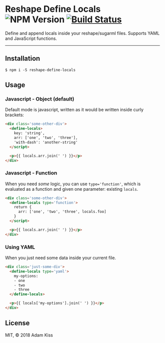 # Reshape Define Locals ![NPM Version][version_badge] [![Build Status][build_badge]][build_link]

Define and append locals inside your reshape/sugarml files. Supports YAML and JavaScript functions.


---

## Installation

```
$ npm i -S reshape-define-locals
```

## Usage

### Javascript - Object (default)

Default mode is javascript, written as it would be written inside curly brackets:

``` html
<div class='some-other-div'>
  <define-locals>
    key: 'string',
    arr: ['one', 'two', 'three'],
    'with-dash': 'another-string'
  </script>

  <p>{{ locals.arr.join(' ') }}</p>
</div>
```

### Javascript - Function

When you need *some* logic, you can use `type='function'`, which is evaluated as a function and given one parameter: existing `locals`.

``` html
<div class='some-other-div'>
  <define-locals type='function'>
    return {
      arr: ['one', 'two', 'three', locals.foo]
    }
  </script>

  <p>{{ locals.arr.join(' ') }}</p>
</div>
```

### Using YAML

When you just need some data inside your current file.

``` html
<div class='just-some-div'>
  <define-locals type='yaml'>
    my-options:
    - one
    - two
    - three
  </define-locals>

  <p>{{ locals['my-options'].join(' ') }}</p>
</div>
```

## License
MIT, &copy; 2018 Adam Kiss

[build_badge]: https://semaphoreci.com/api/v1/adamkiss/reshape-define-locals/branches/master/badge.svg
[build_link]: https://semaphoreci.com/adamkiss/reshape-define-locals
[version_badge]: https://img.shields.io/npm/v/reshape-define-locals.svg?label=NPM&style=flat-square&colorB=b54c81
